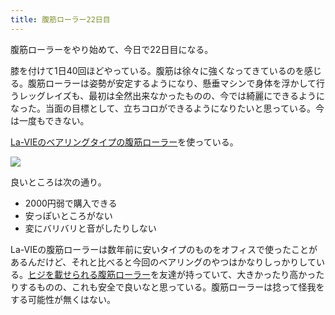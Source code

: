 ```yaml
---
title: 腹筋ローラー22日目
---
```

腹筋ローラーをやり始めて、今日で22日目になる。

膝を付けて1日40回ほどやっている。腹筋は徐々に強くなってきているのを感じる。腹筋ローラーは姿勢が安定するようになり、懸垂マシンで身体を浮かして行うレッグレイズも、最初は全然出来なかったものの、今では綺麗にできるようになった。当面の目標として、立ちコロができるようになりたいと思っている。今は一度もできない。

[La-VIEのベアリングタイプの腹筋ローラー](https://www.amazon.co.jp/dp/B07DNVTVVM)を使っている。

![](https://lh3.googleusercontent.com/docs/ADP-6oHysSdSLvFiOdZKhVa7ArHQXdDBaF2-pncowGe2Au1LsMvSHo_RW_SCfHZL4qzt16Hp_8HH1Y7vI0ln42zjrEATRHJY8JqzIlqzDl9sUrq3EXDOdM8txBPDJJlgng9el90jPOxHPbdsHeGn6ZrsgqnZDBcez_wi1yhxmvn4Zz2EQsYNfdrcEsKKvnYtScvDjnFS2UOs0jkX02wNTC-_8QFV3f3YNigOlB8LGaoshSfWHQbxgEDVqYiMlpi4L2BJlaDH7-M9nrXSUIq_0rbuT7hd5-7T1xLlVGdeFJtb8A8_qpfh-H3qSXSbr-wy4Fu9KmlnO5wH4dpAfT_YRvyAXFF6PBXcRxAT5SGFGTIhOnHBxZW8Tg3y9K0C2v_FOy8hht4rMcupL2MxAg1Fc3-5PQSmO_qH3pfr2I0zRS8ZFYmGR8kaljjEMLzW0cahD-9uCGu6wnKlX3YFyM5nM5k2pOuhcO_V47vkkLG72ZvKxHyzHm2jkRhjXoE0qi9WoCqy8FDCsZoBngU2Z_uDbLY-uxhoGbRPr_STakGdwJSC3E_WKqUJHfrkVqIWxoN1LXLOELq-vRCS34vNIBSaotpQib6jd52tYPpqHQiDnKkGGmIldNeBLqxlk8vz7IDl4-T54_V0b4b7Nrdxt5n3cjk6JdnF_1FvJeoWaHwubSxfe6y7Znknb6E9WVzqn_1jy2BHl_i2CO6cL-4S6VeX_NS7DJHVDqh_bVxEdAYHi28XpF1ZsQBDnzJu611EUnCBiY9adjxNnAckXaJz81HAGl99mAxaLFgfB4gbQRMw1E10gOQ7W0x-6etlhkR4rKLB3E1yKNDQzAOJzawqhussgonXvBvTnxM73ynwcxg9ANrpsLI6g4w2F24jeN8uc0SSiaCjQHTRvjAYHa4UIfkxb0Cv5Ap8ZXmHOQwAC5Yn2rZZ_K5EZQEnVvdGpzDQ9x7XGXhXGzbqHcH0UvRG9bwjAUKNudqOHBvsjdXT6QCpHZL1kml8VvW-oL62tAW1Q6WT2QbOJQctSX23IAGDzvKuArFiAGi6nlV4XPDiy9MAZTa-ROent7lniCiQZ-0QRfITaKVyh4LfxrG9Y2LZfnvA71cHHaVwkrkz3DqVUeYZhR9gbXHivSCuO8Ub_EYYWpVI3KF0r4vV70methVij4Qoz7pB7C19z3zaxUeCcr8-M0Z833_v_7e7xT_A6swESbUc9jioPkG0MeysytLo2leGwe-NwY7_qbPWqKdGsdGLC_eKXXJel0Rc)

良いところは次の通り。

*   2000円弱で購入できる
*   安っぽいところがない
*   変にバリバリと音がしたりしない

La-VIEの腹筋ローラーは数年前に安いタイプのものをオフィスで使ったことがあるんだけど、それと比べると今回のベアリングのやつはかなりしっかりしている。[ヒジを載せられる腹筋ローラー](https://www.amazon.co.jp/dp/B08MPRQ4PD)を友達が持っていて、大きかったり高かったりするものの、これも安全で良いなと思っている。腹筋ローラーは捻って怪我をする可能性が無くはない。
